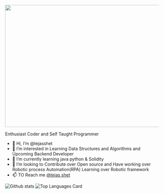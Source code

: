 
<p align="center">
  <img src="https://user-images.githubusercontent.com/28517335/102723167-55adaf00-432c-11eb-80cc-45f32ffd8e3a.jpeg" height="400px" width="1000px">
</p>
<p>
   Enthusiast Coder and Self Taught Programmer
  </p>

- 👋 Hi, I’m @tejasshet
- 👀 I’m interested in Learning Data Structures and Algorithms and Upcoming Backend Developer
- 🌱 I’m currently learning java python & Solidity
- 💞️ I’m looking to Contribute over Open source and Have  working over Robotic process Automation(RPA) Learning over Robotic framework 
- 📫 TO Reach me <a href="https://www.linkedin.com/in/tejas-shet-69781a193">@tejas shet</a>


![Github stats](https://github-readme-stats.vercel.app/api?username=tejasshet&theme=highcontrast&show_icons=true&count_private=true)
![Top Languages Card](https://github-readme-stats.vercel.app/api/top-langs/?username=tejasshet&layout=compact)
